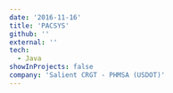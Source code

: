 ```yaml
---
date: '2016-11-16'
title: 'PACSYS'
github: ''
external: ''
tech:
  - Java
showInProjects: false
company: 'Salient CRGT - PHMSA (USDOT)'
---
```

